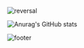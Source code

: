 ![reversal](https://capsule-render.vercel.app/api?type=waving&color=B1B2FF&height=150&section=header&text=Zooey&fontSize=70&fontColor=EEF1FF&fontAlignY=35)


![Anurag's GitHub stats](https://github-readme-stats.vercel.app/api?username=Zooey-Han&show_icons=true&theme=calm)



![footer](https://capsule-render.vercel.app/api?type=waving&section=footer&color=D2DAFF&height=100)
